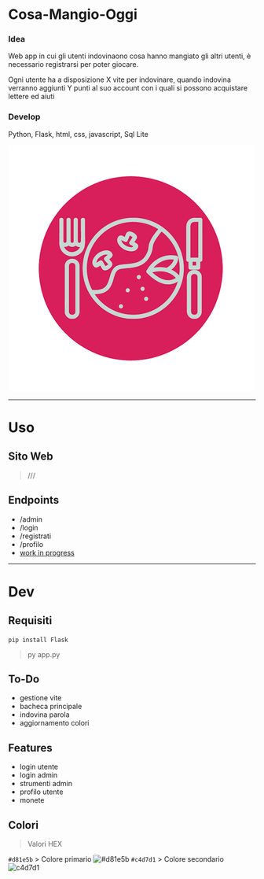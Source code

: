 # Cosa-Mangio-Oggi
### Idea
Web app in cui gli utenti indovinaono cosa hanno mangiato gli altri utenti, è necessario registrarsi per poter giocare. 

Ogni utente ha a disposizione X vite per indovinare, quando indovina verranno aggiunti Y punti al suo account con i quali si possono acquistare lettere ed aiuti 

### Develop
Python, Flask, html, css, javascript, Sql Lite

![LOGO](static/asset/Logo.png) 

---

# Uso

## Sito Web
> ///

## Endpoints
- /admin
- /login
- /registrati
- /profilo
- [work in progress](https://github.com/IsD4n73/Cosa-Mangio-Oggi#to-do)

---
# Dev

## Requisiti

 ```
pip install Flask
 ``` 
> py app.py

## To-Do
- gestione vite
- bacheca principale
- indovina parola
- aggiornamento colori

## Features
- login utente
- login admin
- strumenti admin
- profilo utente
- monete

## Colori
> Valori HEX
 
`#d81e5b` > Colore primario ![#d81e5b](https://via.placeholder.com/15/d81e5b/d81e5b.png) 
`#c4d7d1` > Colore secondario ![c4d7d1](https://via.placeholder.com/15/c4d7d1/c4d7d1.png) 
